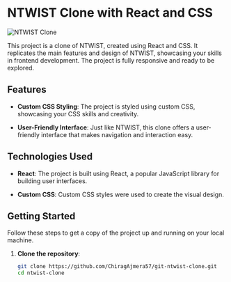 # NTWIST Clone with React and CSS

![NTWIST Clone](https://github.com/ChiragAjmera57/ntwistclone/assets/121008037/066d1845-fc8c-4f19-a3a5-e22108f86e7d)

This project is a clone of NTWIST, created using React and CSS. It replicates the main features and design of NTWIST, showcasing your skills in frontend development. The project is fully responsive and ready to be explored.



## Features

- **Custom CSS Styling**: The project is styled using custom CSS, showcasing your CSS skills and creativity.

- **User-Friendly Interface**: Just like NTWIST, this clone offers a user-friendly interface that makes navigation and interaction easy.

## Technologies Used

- **React**: The project is built using React, a popular JavaScript library for building user interfaces.

- **Custom CSS**: Custom CSS styles were used to create the visual design.

## Getting Started

Follow these steps to get a copy of the project up and running on your local machine.

1. **Clone the repository**:

   ```bash
   git clone https://github.com/ChiragAjmera57/git-ntwist-clone.git
   cd ntwist-clone
